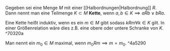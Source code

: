 Gegeben sei eine Menge $M$ mit einer [[Halbordnungen|Halbordnung]] $R$. Dann nennt man eine Teilmenge $K \subset M$ **Kette**, wenn $a,b \in K \implies a R b \lor b R a$.

Eine Kette heißt induktiv, wenn es ein $m \in M$ gibt sodass $k R m \forall k \in K$ gilt.
In einer Größenrelation wäre dies z.B. eine obere oder untere Schranke von $K$. ^70320a

Man nennt ein $m_0 \in M$ maximal, wenn $m_0 R m \implies m = m_0$. ^4a5290

